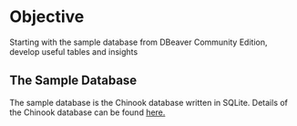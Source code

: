 # Objective
Starting with the sample database from DBeaver Community Edition, develop useful tables and insights
## The Sample Database
The sample database is the Chinook database written in SQLite. Details of the Chinook database can be found [here.](https://github.com/lerocha/chinook-database)

